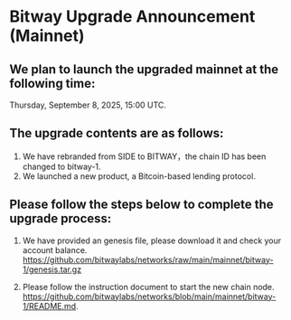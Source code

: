 
# Bitway Upgrade Announcement (Mainnet)

## We plan to launch the upgraded mainnet at the following time:

Thursday, September 8, 2025, 15:00 UTC.

## The upgrade contents are as follows:

 1. We have rebranded from SIDE to BITWAY，the chain ID has been changed to bitway-1.
 2. We launched a new product, a Bitcoin-based lending protocol.

## Please follow the steps below to complete the upgrade process:

 1. We have provided an genesis file, please download it and check your account balance. https://github.com/bitwaylabs/networks/raw/main/mainnet/bitway-1/genesis.tar.gz

 2. Please follow the instruction document to start the new chain node. https://github.com/bitwaylabs/networks/blob/main/mainnet/bitway-1/README.md.